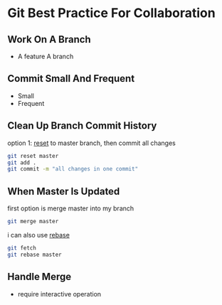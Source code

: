 # Git Best Practice For Collaboration

## Work On A Branch

- A feature A branch

## Commit Small And Frequent

- Small
- Frequent

## Clean Up Branch Commit History

option 1: [reset]() to master branch, then commit all changes

```sh
git reset master
git add .
git commit -m "all changes in one commit"
```

## When Master Is Updated

first option is merge master into my branch

```sh
git merge master
```

i can also use [rebase](git-rebase.md)

```sh
git fetch
git rebase master
```

## Handle Merge 

- require interactive operation

